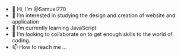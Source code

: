 - 👋 Hi, I’m @Samuel770
- 👀 I’m interested in studying the design and creation of website and application
- 🌱 I’m currently learning JavaScript
- 💞️ I’m looking to collaborate on to get enough skills to the world of coding.
- 📫 How to reach me ...

<!---
Samuel770/Samuel770 is a ✨ special ✨ repository because its `README.md` (this file) appears on your GitHub profile.
You can click the Preview link to take a look at your changes.
--->
